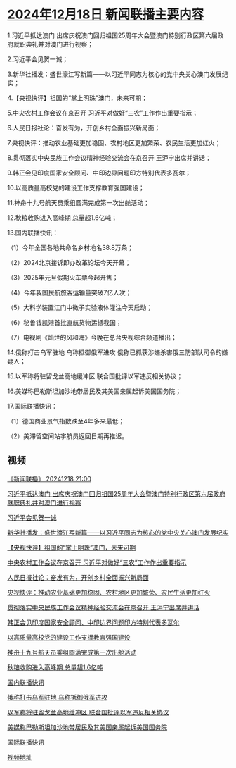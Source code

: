 # [2024年12月18日 新闻联播主要内容](https://tv.cctv.com/lm/xwlb/day/20241218.shtml)

1.习近平抵达澳门 出席庆祝澳门回归祖国25周年大会暨澳门特别行政区第六届政府就职典礼并对澳门进行视察；

2.习近平会见贺一诚；

3.新华社播发：盛世濠江写新篇——以习近平同志为核心的党中央关心澳门发展纪实；

4.【央视快评】祖国的“掌上明珠”澳门，未来可期；

5.中央农村工作会议在京召开 习近平对做好“三农”工作作出重要指示；

6.人民日报社论：奋发有为，开创乡村全面振兴新局面；

7.央视快评：推动农业基础更加稳固、农村地区更加繁荣、农民生活更加红火；

8.贯彻落实中央民族工作会议精神经验交流会在京召开 王沪宁出席并讲话；

9.韩正会见印度国家安全顾问、中印边界问题印方特别代表多瓦尔；

10.以高质量高校党的建设工作支撑教育强国建设；

11.神舟十九号航天员乘组圆满完成第一次出舱活动；

12.秋粮收购进入高峰期 总量超1.6亿吨；

13.国内联播快讯：

（1）今年全国各地共命名乡村地名38.8万条；

（2）2024北京接诉即办改革论坛今天开幕；

（3）2025年元旦假期火车票今起开售；

（4）今年我国民航旅客运输量突破7亿人次；

（5）大科学装置江门中微子实验液体灌注今天启动；

（6）秘鲁钱凯港首批直航货物运抵我国；

（7）电视剧《灿烂的风和海》今晚在总台央视综合频道播出；

14.俄称打击乌军驻地 乌称抵御俄军进攻 俄称已抓获涉嫌杀害俄三防部队司令的嫌疑人；

15.以军称将驻留戈兰高地缓冲区 联合国批评以军违反相关协议；

16.美媒称巴勒斯坦加沙地带居民及其美国亲属起诉美国国务院；

17.国际联播快讯：

（1）德国商业景气指数跌至4年多来最低；

（2）美滞留空间站宇航员返回日期再推迟。

## 视频

[《新闻联播》 20241218 21:00](https://tv.cctv.com/2024/12/18/VIDEvoQhoSe6EBLuL6bEpgVP241218.shtml)

[习近平抵达澳门 出席庆祝澳门回归祖国25周年大会暨澳门特别行政区第六届政府就职典礼并对澳门进行视察](https://tv.cctv.com/2024/12/18/VIDEtairCfw895zxLsX7UhXk241218.shtml)

[习近平会见贺一诚](https://tv.cctv.com/2024/12/18/VIDEzUSC6443PnmXh8i1e6ux241218.shtml)

[新华社播发：盛世濠江写新篇——以习近平同志为核心的党中央关心澳门发展纪实](https://tv.cctv.com/2024/12/18/VIDEk6ud5EIIzL4E8NmiEcId241218.shtml)

[【央视快评】祖国的“掌上明珠”澳门，未来可期](https://tv.cctv.com/2024/12/18/VIDEGjMKHjTeRyuG22fvQF9m241218.shtml)

[中央农村工作会议在京召开 习近平对做好“三农”工作作出重要指示](https://tv.cctv.com/2024/12/18/VIDE1QSFvUs6eo113zjJRm02241218.shtml)

[人民日报社论：奋发有为，开创乡村全面振兴新局面](https://tv.cctv.com/2024/12/18/VIDEiTLjE70bSyFWgNntzKtR241218.shtml)

[央视快评：推动农业基础更加稳固、农村地区更加繁荣、农民生活更加红火](https://tv.cctv.com/2024/12/18/VIDEu7YFN7S5JqydfnxJuOPf241218.shtml)

[贯彻落实中央民族工作会议精神经验交流会在京召开 王沪宁出席并讲话](https://tv.cctv.com/2024/12/18/VIDEtt0pdmt0b8xsx0DFLsLc241218.shtml)

[韩正会见印度国家安全顾问、中印边界问题印方特别代表多瓦尔](https://tv.cctv.com/2024/12/18/VIDEKEW180HdFqVOK87dqJE9241218.shtml)

[以高质量高校党的建设工作支撑教育强国建设](https://tv.cctv.com/2024/12/18/VIDEOWpy0SslsagdHqgi3pZE241218.shtml)

[神舟十九号航天员乘组圆满完成第一次出舱活动](https://tv.cctv.com/2024/12/18/VIDEdYZq8LbVWuVlUqWgRkoO241218.shtml)

[秋粮收购进入高峰期 总量超1.6亿吨](https://tv.cctv.com/2024/12/18/VIDEw7gwsEHpCH78WzNPvDbz241218.shtml)

[国内联播快讯](https://tv.cctv.com/2024/12/18/VIDE4dtJZ9HHySfxOX5sf2b1241218.shtml)

[俄称打击乌军驻地 乌称抵御俄军进攻](https://tv.cctv.com/2024/12/18/VIDEi7w1u1pcb59Ppi0hUG6N241218.shtml)

[以军称将驻留戈兰高地缓冲区 联合国批评以军违反相关协议](https://tv.cctv.com/2024/12/18/VIDEbEtMkEozmFTaJsMDqdGH241218.shtml)

[美媒称巴勒斯坦加沙地带居民及其美国亲属起诉美国国务院](https://tv.cctv.com/2024/12/18/VIDE9YzfmjXk23MVFBMF1m1T241218.shtml)

[国际联播快讯](https://tv.cctv.com/2024/12/18/VIDE4jva3MUquRDP8eOOAbTo241218.shtml)

[视频地址](https://tv.cctv.com/lm/xwlb/day/20241218.shtml) 

